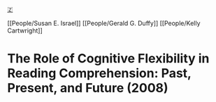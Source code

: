 [🇿](zotero://select/library/items/RNRS5UUW)

[[People/Susan E. Israel]] [[People/Gerald G. Duffy]] [[People/Kelly Cartwright]] 
# The Role of Cognitive Flexibility in Reading Comprehension: Past, Present, and Future (2008)

